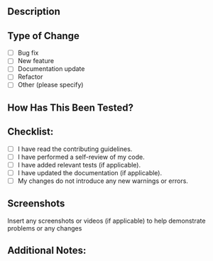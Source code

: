 ## Description
<!-- Please include a summary of the change and which issue is fixed. -->
<!-- Include relevant motivation and context. -->

## Type of Change
<!-- Please check the relevant option: -->
- [ ] Bug fix
- [ ] New feature
- [ ] Documentation update
- [ ] Refactor
- [ ] Other (please specify)

## How Has This Been Tested?
<!-- Describe the tests that you ran to verify your changes. -->
<!-- Provide any relevant details to help reviewers understand how to test the changes. -->

## Checklist:
<!-- Please check the relevant boxes. -->
- [ ] I have read the contributing guidelines.
- [ ] I have performed a self-review of my code.
- [ ] I have added relevant tests (if applicable).
- [ ] I have updated the documentation (if applicable).
- [ ] My changes do not introduce any new warnings or errors.

## Screenshots
Insert any screenshots or videos (if applicable) to help demonstrate problems or any changes

## Additional Notes:
<!-- Any additional context, suggestions, or questions for the reviewers. -->
